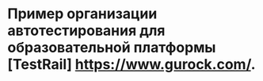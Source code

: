 
# Пример организации автотестирования для образовательной платформы [TestRail] https://www.gurock.com/.
